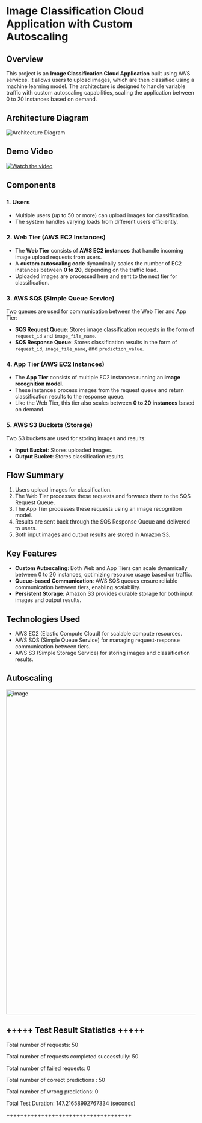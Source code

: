 # Image Classification Cloud Application with Custom Autoscaling

## Overview
This project is an **Image Classification Cloud Application** built using AWS services. It allows users to upload images, which are then classified using a machine learning model. The architecture is designed to handle variable traffic with custom autoscaling capabilities, scaling the application between 0 to 20 instances based on demand.

## Architecture Diagram
![Architecture Diagram](https://github.com/user-attachments/assets/d687e207-5745-4eca-8f5a-0b73a7e61afd)

## Demo Video
[![Watch the video](https://img.youtube.com/vi/JXXCXUD-rVw/0.jpg)](https://youtu.be/JXXCXUD-rVw)


## Components

### 1. Users
- Multiple users (up to 50 or more) can upload images for classification.
- The system handles varying loads from different users efficiently.

### 2. Web Tier (AWS EC2 Instances)
- The **Web Tier** consists of **AWS EC2 instances** that handle incoming image upload requests from users.
- A **custom autoscaling code** dynamically scales the number of EC2 instances between **0 to 20**, depending on the traffic load.
- Uploaded images are processed here and sent to the next tier for classification.

### 3. AWS SQS (Simple Queue Service)
Two queues are used for communication between the Web Tier and App Tier:
- **SQS Request Queue**: Stores image classification requests in the form of `request_id` and `image_file_name`.
- **SQS Response Queue**: Stores classification results in the form of `request_id`, `image_file_name`, and `prediction_value`.

### 4. App Tier (AWS EC2 Instances)
- The **App Tier** consists of multiple EC2 instances running an **image recognition model**.
- These instances process images from the request queue and return classification results to the response queue.
- Like the Web Tier, this tier also scales between **0 to 20 instances** based on demand.

### 5. AWS S3 Buckets (Storage)
Two S3 buckets are used for storing images and results:
- **Input Bucket**: Stores uploaded images.
- **Output Bucket**: Stores classification results.

## Flow Summary
1. Users upload images for classification.
2. The Web Tier processes these requests and forwards them to the SQS Request Queue.
3. The App Tier processes these requests using an image recognition model.
4. Results are sent back through the SQS Response Queue and delivered to users.
5. Both input images and output results are stored in Amazon S3.

## Key Features
- **Custom Autoscaling**: Both Web and App Tiers can scale dynamically between 0 to 20 instances, optimizing resource usage based on traffic.
- **Queue-based Communication**: AWS SQS queues ensure reliable communication between tiers, enabling scalability.
- **Persistent Storage**: Amazon S3 provides durable storage for both input images and output results.

## Technologies Used
- AWS EC2 (Elastic Compute Cloud) for scalable compute resources.
- AWS SQS (Simple Queue Service) for managing request-response communication between tiers.
- AWS S3 (Simple Storage Service) for storing images and classification results.

## Autoscaling
<img width="862" alt="image" src="https://github.com/user-attachments/assets/e920c3cc-4b04-463b-acf4-21c4c5157dfc">

## +++++ Test Result Statistics +++++
Total number of requests: 50 

Total number of requests completed successfully: 50

Total number of failed requests: 0

Total number of correct predictions : 50

Total number of wrong predictions: 0

Total Test Duration: 147.21658992767334 (seconds)

++++++++++++++++++++++++++++++++++++
